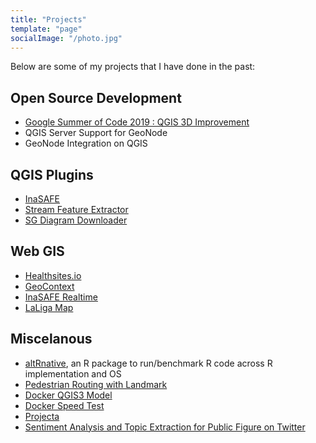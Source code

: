 ```yaml
---
title: "Projects"
template: "page"
socialImage: "/photo.jpg"
---
```


Below are some of my projects that I have done in the past:

## Open Source Development

- [Google Summer of Code 2019 : QGIS 3D Improvement](https://ismailsunni.github.io/GSoC-2019/)
- QGIS Server Support for GeoNode
- GeoNode Integration on QGIS

## QGIS Plugins

- [InaSAFE](https://github.com/inasafe/inasafe)
- [Stream Feature Extractor](https://plugins.qgis.org/plugins/StreamFeatureExtractor/)
- [SG Diagram Downloader](https://plugins.qgis.org/plugins/SGDiagramDownloader/)

## Web GIS

- [Healthsites.io](https://healthsites.io/)
- [GeoContext](https://geocontext.kartoza.com/)
- [InaSAFE Realtime](http://realtime.inasafe.org/)
- [LaLiga Map](https://ismailsunni.github.io/LaLigaMap/)

## Miscelanous

- [altRnative](https://github.com/ismailsunni/altRnative), an R package to run/benchmark R code across R implementation and OS
- [Pedestrian Routing with Landmark](https://github.com/ismailsunni/pedestrian-routing)
- [Docker QGIS3 Model](https://github.com/ismailsunni/docker-qgis3-model)
- [Docker Speed Test](https://github.com/ismailsunni/docker-speed-test)
- [Projecta](http://changelog.qgis.org/en/qgis/)
- [Sentiment Analysis and Topic Extraction for Public Figure on Twitter](https://github.com/ismailsunni/f3-factor-finder)
